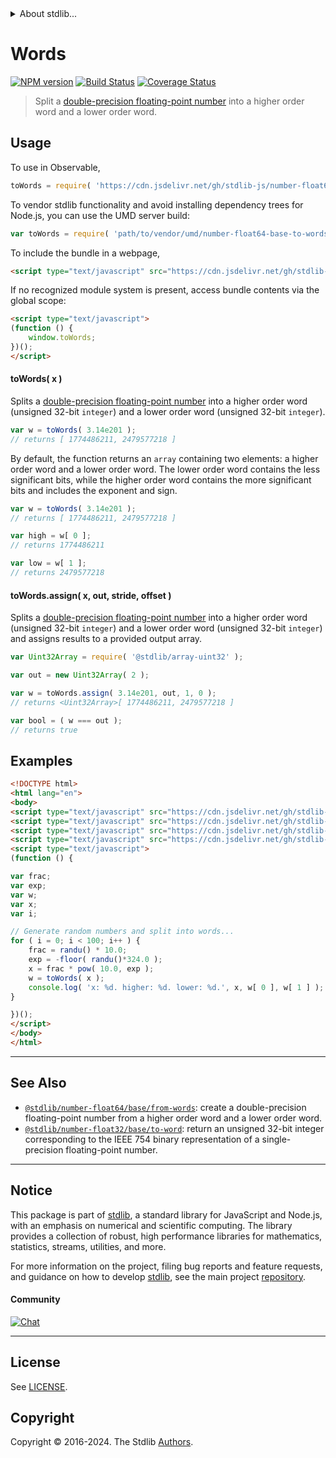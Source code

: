 <!--

@license Apache-2.0

Copyright (c) 2018 The Stdlib Authors.

Licensed under the Apache License, Version 2.0 (the "License");
you may not use this file except in compliance with the License.
You may obtain a copy of the License at

   http://www.apache.org/licenses/LICENSE-2.0

Unless required by applicable law or agreed to in writing, software
distributed under the License is distributed on an "AS IS" BASIS,
WITHOUT WARRANTIES OR CONDITIONS OF ANY KIND, either express or implied.
See the License for the specific language governing permissions and
limitations under the License.

-->


<details>
  <summary>
    About stdlib...
  </summary>
  <p>We believe in a future in which the web is a preferred environment for numerical computation. To help realize this future, we've built stdlib. stdlib is a standard library, with an emphasis on numerical and scientific computation, written in JavaScript (and C) for execution in browsers and in Node.js.</p>
  <p>The library is fully decomposable, being architected in such a way that you can swap out and mix and match APIs and functionality to cater to your exact preferences and use cases.</p>
  <p>When you use stdlib, you can be absolutely certain that you are using the most thorough, rigorous, well-written, studied, documented, tested, measured, and high-quality code out there.</p>
  <p>To join us in bringing numerical computing to the web, get started by checking us out on <a href="https://github.com/stdlib-js/stdlib">GitHub</a>, and please consider <a href="https://opencollective.com/stdlib">financially supporting stdlib</a>. We greatly appreciate your continued support!</p>
</details>

# Words

[![NPM version][npm-image]][npm-url] [![Build Status][test-image]][test-url] [![Coverage Status][coverage-image]][coverage-url] <!-- [![dependencies][dependencies-image]][dependencies-url] -->

> Split a [double-precision floating-point number][ieee754] into a higher order word and a lower order word.



<section class="usage">

## Usage

To use in Observable,

```javascript
toWords = require( 'https://cdn.jsdelivr.net/gh/stdlib-js/number-float64-base-to-words@umd/browser.js' )
```

To vendor stdlib functionality and avoid installing dependency trees for Node.js, you can use the UMD server build:

```javascript
var toWords = require( 'path/to/vendor/umd/number-float64-base-to-words/index.js' )
```

To include the bundle in a webpage,

```html
<script type="text/javascript" src="https://cdn.jsdelivr.net/gh/stdlib-js/number-float64-base-to-words@umd/browser.js"></script>
```

If no recognized module system is present, access bundle contents via the global scope:

```html
<script type="text/javascript">
(function () {
    window.toWords;
})();
</script>
```

#### toWords( x )

Splits a [double-precision floating-point number][ieee754] into a higher order word (unsigned 32-bit `integer`) and a lower order word (unsigned 32-bit `integer`).

```javascript
var w = toWords( 3.14e201 );
// returns [ 1774486211, 2479577218 ]
```

By default, the function returns an `array` containing two elements: a higher order word and a lower order word. The lower order word contains the less significant bits, while the higher order word contains the more significant bits and includes the exponent and sign.

```javascript
var w = toWords( 3.14e201 );
// returns [ 1774486211, 2479577218 ]

var high = w[ 0 ];
// returns 1774486211

var low = w[ 1 ];
// returns 2479577218
```

#### toWords.assign( x, out, stride, offset )

Splits a [double-precision floating-point number][ieee754] into a higher order word (unsigned 32-bit `integer`) and a lower order word (unsigned 32-bit `integer`) and assigns results to a provided output array.

```javascript
var Uint32Array = require( '@stdlib/array-uint32' );

var out = new Uint32Array( 2 );

var w = toWords.assign( 3.14e201, out, 1, 0 );
// returns <Uint32Array>[ 1774486211, 2479577218 ]

var bool = ( w === out );
// returns true
```

</section>

<!-- /.usage -->

<section class="examples">

## Examples

<!-- eslint no-undef: "error" -->

```html
<!DOCTYPE html>
<html lang="en">
<body>
<script type="text/javascript" src="https://cdn.jsdelivr.net/gh/stdlib-js/math-base-special-floor@umd/browser.js"></script>
<script type="text/javascript" src="https://cdn.jsdelivr.net/gh/stdlib-js/random-base-randu@umd/browser.js"></script>
<script type="text/javascript" src="https://cdn.jsdelivr.net/gh/stdlib-js/math-base-special-pow@umd/browser.js"></script>
<script type="text/javascript" src="https://cdn.jsdelivr.net/gh/stdlib-js/number-float64-base-to-words@umd/browser.js"></script>
<script type="text/javascript">
(function () {

var frac;
var exp;
var w;
var x;
var i;

// Generate random numbers and split into words...
for ( i = 0; i < 100; i++ ) {
    frac = randu() * 10.0;
    exp = -floor( randu()*324.0 );
    x = frac * pow( 10.0, exp );
    w = toWords( x );
    console.log( 'x: %d. higher: %d. lower: %d.', x, w[ 0 ], w[ 1 ] );
}

})();
</script>
</body>
</html>
```

</section>

<!-- /.examples -->

<!-- C interface documentation. -->



<!-- Section for related `stdlib` packages. Do not manually edit this section, as it is automatically populated. -->

<section class="related">

* * *

## See Also

-   <span class="package-name">[`@stdlib/number-float64/base/from-words`][@stdlib/number/float64/base/from-words]</span><span class="delimiter">: </span><span class="description">create a double-precision floating-point number from a higher order word and a lower order word.</span>
-   <span class="package-name">[`@stdlib/number-float32/base/to-word`][@stdlib/number/float32/base/to-word]</span><span class="delimiter">: </span><span class="description">return an unsigned 32-bit integer corresponding to the IEEE 754 binary representation of a single-precision floating-point number.</span>

</section>

<!-- /.related -->

<!-- Section for all links. Make sure to keep an empty line after the `section` element and another before the `/section` close. -->


<section class="main-repo" >

* * *

## Notice

This package is part of [stdlib][stdlib], a standard library for JavaScript and Node.js, with an emphasis on numerical and scientific computing. The library provides a collection of robust, high performance libraries for mathematics, statistics, streams, utilities, and more.

For more information on the project, filing bug reports and feature requests, and guidance on how to develop [stdlib][stdlib], see the main project [repository][stdlib].

#### Community

[![Chat][chat-image]][chat-url]

---

## License

See [LICENSE][stdlib-license].


## Copyright

Copyright &copy; 2016-2024. The Stdlib [Authors][stdlib-authors].

</section>

<!-- /.stdlib -->

<!-- Section for all links. Make sure to keep an empty line after the `section` element and another before the `/section` close. -->

<section class="links">

[npm-image]: http://img.shields.io/npm/v/@stdlib/number-float64-base-to-words.svg
[npm-url]: https://npmjs.org/package/@stdlib/number-float64-base-to-words

[test-image]: https://github.com/stdlib-js/number-float64-base-to-words/actions/workflows/test.yml/badge.svg?branch=v0.2.2
[test-url]: https://github.com/stdlib-js/number-float64-base-to-words/actions/workflows/test.yml?query=branch:v0.2.2

[coverage-image]: https://img.shields.io/codecov/c/github/stdlib-js/number-float64-base-to-words/main.svg
[coverage-url]: https://codecov.io/github/stdlib-js/number-float64-base-to-words?branch=main

<!--

[dependencies-image]: https://img.shields.io/david/stdlib-js/number-float64-base-to-words.svg
[dependencies-url]: https://david-dm.org/stdlib-js/number-float64-base-to-words/main

-->

[chat-image]: https://img.shields.io/gitter/room/stdlib-js/stdlib.svg
[chat-url]: https://app.gitter.im/#/room/#stdlib-js_stdlib:gitter.im

[stdlib]: https://github.com/stdlib-js/stdlib

[stdlib-authors]: https://github.com/stdlib-js/stdlib/graphs/contributors

[umd]: https://github.com/umdjs/umd
[es-module]: https://developer.mozilla.org/en-US/docs/Web/JavaScript/Guide/Modules

[deno-url]: https://github.com/stdlib-js/number-float64-base-to-words/tree/deno
[deno-readme]: https://github.com/stdlib-js/number-float64-base-to-words/blob/deno/README.md
[umd-url]: https://github.com/stdlib-js/number-float64-base-to-words/tree/umd
[umd-readme]: https://github.com/stdlib-js/number-float64-base-to-words/blob/umd/README.md
[esm-url]: https://github.com/stdlib-js/number-float64-base-to-words/tree/esm
[esm-readme]: https://github.com/stdlib-js/number-float64-base-to-words/blob/esm/README.md
[branches-url]: https://github.com/stdlib-js/number-float64-base-to-words/blob/main/branches.md

[stdlib-license]: https://raw.githubusercontent.com/stdlib-js/number-float64-base-to-words/main/LICENSE

[ieee754]: https://en.wikipedia.org/wiki/IEEE_754-1985

<!-- <related-links> -->

[@stdlib/number/float64/base/from-words]: https://github.com/stdlib-js/number-float64-base-from-words/tree/umd

[@stdlib/number/float32/base/to-word]: https://github.com/stdlib-js/number-float32-base-to-word/tree/umd

<!-- </related-links> -->

</section>

<!-- /.links -->
